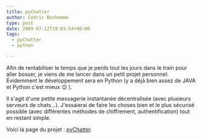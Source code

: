 ```yaml
---
title: pyChatter
author: Cédric Bonhomme
type: post
date: 2009-07-12T19:03:54+00:00
tags:
  - pyChatter
  - python

---
```

Afin de rentabiliser le temps que je perds tout les jours dans le train pour aller
bosser, je viens de me lancer dans un petit projet personnel.
Évidemment le développement sera en Python (y a déjà bien assez de JAVA et Python c'est
mieux 😉 ).

Il s'agit d'une petite messagerie instantanée décentralisée (avec plusieurs serveurs de
chats…). J'essaierai de faire les choses bien et le plus sécurisé possible
(avec différentes méthodes de chiffrement, authentification) tout en restant simple.

Voici la page du projet : [pyChatter][1].

 [1]: http://pychatter.wikidot.com/ "pyChatter"
